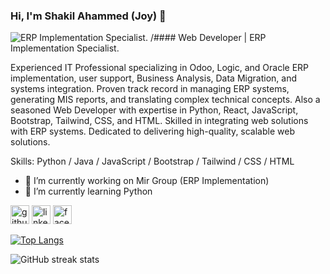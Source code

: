 ### Hi, I'm Shakil Ahammed (Joy) 👋
![ERP Implementation Specialist.]([https://media.licdn.com/dms/image/D5616AQEEwUhcvHueWA/profile-displaybackgroundimage-shrink_350_1400/0/1710579826757?e=1721865600&v=beta&t=N4THFQaQnrlpdol5OXQddU1IjouIr8lZSr1zrgkGF0U](https://media.licdn.com/dms/image/v2/D5616AQEEwUhcvHueWA/profile-displaybackgroundimage-shrink_350_1400/profile-displaybackgroundimage-shrink_350_1400/0/1710579826757?e=1731542400&v=beta&t=63Y1wwwHPmQADy4T8yPqUltqHVQZfvW8_qBRSCHox3w))
/#### Web Developer | ERP Implementation Specialist.

Experienced IT Professional specializing in Odoo, Logic, and Oracle ERP implementation, user support, Business Analysis, Data Migration, and systems integration. Proven track record in managing ERP systems, generating MIS reports, and translating complex technical concepts. Also a seasoned Web Developer with expertise in Python, React, JavaScript, Bootstrap, Tailwind, CSS, and HTML. Skilled in integrating web solutions with ERP systems. Dedicated to delivering high-quality, scalable web solutions.

Skills: Python / Java / JavaScript / Bootstrap / Tailwind / CSS / HTML 

- 🔭 I’m currently working on Mir Group (ERP Implementation) 
- 🌱 I’m currently learning Python 


[<img src='https://cdn.jsdelivr.net/npm/simple-icons@3.0.1/icons/github.svg' alt='github' height='30'>](https://github.com/saj0cse)  [<img src='https://cdn.jsdelivr.net/npm/simple-icons@3.0.1/icons/linkedin.svg' alt='linkedin' height='30'>](https://www.linkedin.com/in/saj0cse/)  [<img src='https://cdn.jsdelivr.net/npm/simple-icons@3.0.1/icons/facebook.svg' alt='facebook' height='30'>](https://www.facebook.com/saj0cse)  

[![Top Langs](https://github-readme-stats.vercel.app/api/top-langs/?username=saj0cse)](https://github.com/anuraghazra/github-readme-stats)

![GitHub streak stats](https://streak-stats.demolab.com/?user=saj0cse)  

